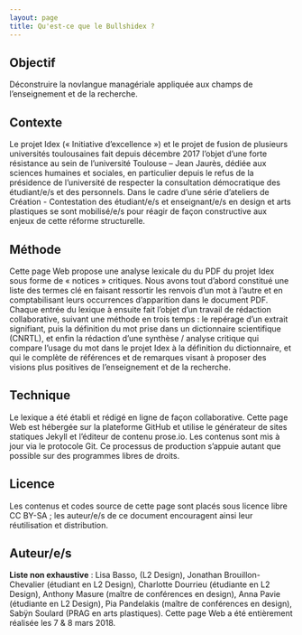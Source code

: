 ```yaml
---
layout: page
title: Qu'est-ce que le Bullshidex ?
---
```


<h2>Objectif</h2> 

Déconstruire la novlangue managériale appliquée aux champs de l’enseignement et de la recherche. 

<h2>Contexte</h2>

Le projet Idex (« Initiative d’excellence ») et le projet de fusion de plusieurs universités toulousaines fait depuis décembre 2017 l’objet d’une forte résistance au sein de l’université Toulouse – Jean Jaurès, dédiée aux sciences humaines et sociales, en particulier depuis le refus de la présidence de l’université de respecter la consultation démocratique des étudiant/e/s et des personnels. Dans le cadre d’une série d’ateliers de Création - Contestation des étudiant/e/s et enseignant/e/s en design et arts plastiques se sont mobilisé/e/s pour réagir de façon constructive aux enjeux de cette réforme structurelle. 

<h2>Méthode</h2>

Cette page Web propose une analyse lexicale du du PDF du projet Idex sous forme de « notices » critiques.  Nous avons tout d’abord constitué une liste des termes clé en faisant ressortir les renvois d’un mot à l’autre et en comptabilisant leurs occurrences d’apparition dans le document PDF. Chaque entrée du lexique à ensuite fait l’objet d’un travail de rédaction collaborative, suivant une méthode en trois temps : le repérage d’un extrait signifiant, puis la définition du mot prise dans un dictionnaire scientifique (CNRTL), et enfin la rédaction d’une synthèse / analyse critique qui compare l’usage du mot dans le projet Idex à la définition du dictionnaire, et qui le complète de références et de remarques visant à proposer des visions plus positives de l’enseignement et de la recherche. 

<h2>Technique</h2>

Le lexique a été établi et rédigé en ligne de façon collaborative. Cette page Web est hébergée sur la plateforme GitHub et utilise le générateur de sites statiques Jekyll et l’éditeur de contenu prose.io. Les contenus sont mis à jour via le protocole Git. Ce processus de production s’appuie autant que possible sur des programmes libres de droits. 

<h2>Licence</h2>

Les contenus et codes source de cette page sont placés sous licence libre CC BY-SA ; les auteur/e/s de ce document encouragent ainsi leur réutilisation et distribution. 

<h2>Auteur/e/s</h2>
<strong>Liste non exhaustive</strong> : Lisa Basso, (L2 Design), Jonathan Brouillon-Chevalier (étudiant en L2 Design), Charlotte Dourrieu (étudiante en L2 Design), Anthony Masure (maître de conférences en design), Anna Pavie (étudiante en L2 Design), Pia Pandelakis (maître de conférences en design), Sabÿn Soulard (PRAG en arts plastiques). Cette page Web a été entièrement réalisée les 7 & 8 mars 2018.
